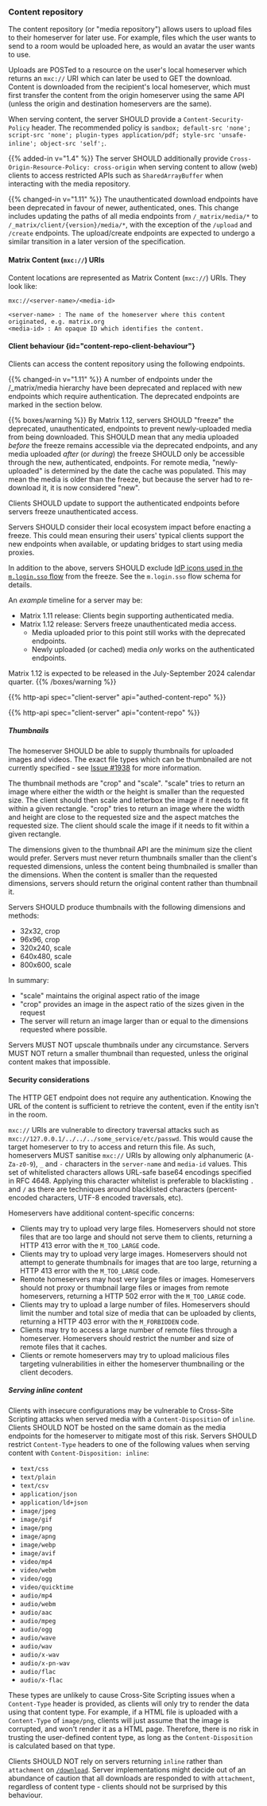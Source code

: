 
### Content repository

The content repository (or "media repository") allows users to upload
files to their homeserver for later use. For example, files which the
user wants to send to a room would be uploaded here, as would an avatar
the user wants to use.

Uploads are POSTed to a resource on the user's local homeserver which
returns an `mxc://` URI which can later be used to GET the download. Content
is downloaded from the recipient's local homeserver, which must first
transfer the content from the origin homeserver using the same API
(unless the origin and destination homeservers are the same).

When serving content, the server SHOULD provide a
`Content-Security-Policy` header. The recommended policy is
`sandbox; default-src 'none'; script-src 'none'; plugin-types application/pdf; style-src 'unsafe-inline'; object-src 'self';`.

{{% added-in v="1.4" %}} The server SHOULD additionally provide
`Cross-Origin-Resource-Policy: cross-origin` when serving content to allow
(web) clients to access restricted APIs such as `SharedArrayBuffer` when
interacting with the media repository.

{{% changed-in v="1.11" %}} The unauthenticated download endpoints have been
deprecated in favour of newer, authenticated, ones. This change includes updating
the paths of all media endpoints from `/_matrix/media/*` to `/_matrix/client/{version}/media/*`,
with the exception of the `/upload` and `/create` endpoints. The upload/create
endpoints are expected to undergo a similar transition in a later version of the
specification.

#### Matrix Content (`mxc://`) URIs

Content locations are represented as Matrix Content (`mxc://`) URIs. They
look like:

```
mxc://<server-name>/<media-id>

<server-name> : The name of the homeserver where this content originated, e.g. matrix.org
<media-id> : An opaque ID which identifies the content.
```

#### Client behaviour {id="content-repo-client-behaviour"}

Clients can access the content repository using the following endpoints.

{{% changed-in v="1.11" %}} A number of endpoints under the /_matrix/media hierarchy
have been deprecated and replaced with new endpoints which require authentication.
The deprecated endpoints are marked in the section below.

{{% boxes/warning %}}
By Matrix 1.12, servers SHOULD "freeze" the deprecated, unauthenticated, endpoints
to prevent newly-uploaded media from being downloaded. This SHOULD mean that any
media uploaded *before* the freeze remains accessible via the deprecated endpoints,
and any media uploaded *after* (or *during*) the freeze SHOULD only be accessible
through the new, authenticated, endpoints. For remote media, "newly-uploaded" is
determined by the date the cache was populated. This may mean the media is older
than the freeze, but because the server had to re-download it, it is now considered
"new".

Clients SHOULD update to support the authenticated endpoints before servers freeze
unauthenticated access.

Servers SHOULD consider their local ecosystem impact before enacting a freeze.
This could mean ensuring their users' typical clients support the new endpoints
when available, or updating bridges to start using media proxies.

In addition to the above, servers SHOULD exclude [IdP icons used in the `m.login.sso` flow](/client-server-api/#definition-mloginsso-flow-schema)
from the freeze. See the `m.login.sso` flow schema for details.

An *example* timeline for a server may be:

* Matrix 1.11 release: Clients begin supporting authenticated media.
* Matrix 1.12 release: Servers freeze unauthenticated media access.
  * Media uploaded prior to this point still works with the deprecated endpoints.
  * Newly uploaded (or cached) media *only* works on the authenticated endpoints.

Matrix 1.12 is expected to be released in the July-September 2024 calendar quarter.
{{% /boxes/warning %}}

{{% http-api spec="client-server" api="authed-content-repo" %}}

{{% http-api spec="client-server" api="content-repo" %}}

##### Thumbnails

The homeserver SHOULD be able to supply thumbnails for uploaded images
and videos. The exact file types which can be thumbnailed are not
currently specified - see [Issue
\#1938](https://github.com/matrix-org/matrix-doc/issues/1938) for more
information.

The thumbnail methods are "crop" and "scale". "scale" tries to return an
image where either the width or the height is smaller than the requested
size. The client should then scale and letterbox the image if it needs
to fit within a given rectangle. "crop" tries to return an image where
the width and height are close to the requested size and the aspect
matches the requested size. The client should scale the image if it
needs to fit within a given rectangle.

The dimensions given to the thumbnail API are the minimum size the
client would prefer. Servers must never return thumbnails smaller than
the client's requested dimensions, unless the content being thumbnailed
is smaller than the dimensions. When the content is smaller than the
requested dimensions, servers should return the original content rather
than thumbnail it.

Servers SHOULD produce thumbnails with the following dimensions and
methods:

-   32x32, crop
-   96x96, crop
-   320x240, scale
-   640x480, scale
-   800x600, scale

In summary:
-   "scale" maintains the original aspect ratio of the image
-   "crop" provides an image in the aspect ratio of the sizes given in
    the request
-   The server will return an image larger than or equal to the
    dimensions requested where possible.

Servers MUST NOT upscale thumbnails under any circumstance. Servers MUST
NOT return a smaller thumbnail than requested, unless the original
content makes that impossible.

#### Security considerations

The HTTP GET endpoint does not require any authentication. Knowing the
URL of the content is sufficient to retrieve the content, even if the
entity isn't in the room.

`mxc://` URIs are vulnerable to directory traversal attacks such as
`mxc://127.0.0.1/../../../some_service/etc/passwd`. This would cause the
target homeserver to try to access and return this file. As such,
homeservers MUST sanitise `mxc://` URIs by allowing only alphanumeric
(`A-Za-z0-9`), `_` and `-` characters in the `server-name` and
`media-id` values. This set of whitelisted characters allows URL-safe
base64 encodings specified in RFC 4648. Applying this character
whitelist is preferable to blacklisting `.` and `/` as there are
techniques around blacklisted characters (percent-encoded characters,
UTF-8 encoded traversals, etc).

Homeservers have additional content-specific concerns:

-   Clients may try to upload very large files. Homeservers should not
    store files that are too large and should not serve them to clients,
    returning a HTTP 413 error with the `M_TOO_LARGE` code.
-   Clients may try to upload very large images. Homeservers should not
    attempt to generate thumbnails for images that are too large,
    returning a HTTP 413 error with the `M_TOO_LARGE` code.
-   Remote homeservers may host very large files or images. Homeservers
    should not proxy or thumbnail large files or images from remote
    homeservers, returning a HTTP 502 error with the `M_TOO_LARGE` code.
-   Clients may try to upload a large number of files. Homeservers
    should limit the number and total size of media that can be uploaded
    by clients, returning a HTTP 403 error with the `M_FORBIDDEN` code.
-   Clients may try to access a large number of remote files through a
    homeserver. Homeservers should restrict the number and size of
    remote files that it caches.
-   Clients or remote homeservers may try to upload malicious files
    targeting vulnerabilities in either the homeserver thumbnailing or
    the client decoders.

##### Serving inline content

Clients with insecure configurations may be vulnerable to Cross-Site Scripting
attacks when served media with a `Content-Disposition` of `inline`. Clients
SHOULD NOT be hosted on the same domain as the media endpoints for the homeserver
to mitigate most of this risk. Servers SHOULD restrict `Content-Type` headers to
one of the following values when serving content with `Content-Disposition: inline`:

* `text/css`
* `text/plain`
* `text/csv`
* `application/json`
* `application/ld+json`
* `image/jpeg`
* `image/gif`
* `image/png`
* `image/apng`
* `image/webp`
* `image/avif`
* `video/mp4`
* `video/webm`
* `video/ogg`
* `video/quicktime`
* `audio/mp4`
* `audio/webm`
* `audio/aac`
* `audio/mpeg`
* `audio/ogg`
* `audio/wave`
* `audio/wav`
* `audio/x-wav`
* `audio/x-pn-wav`
* `audio/flac`
* `audio/x-flac`

These types are unlikely to cause Cross-Site Scripting issues when a `Content-Type`
header is provided, as clients will only try to render the data using that content
type. For example, if a HTML file is uploaded with a `Content-Type` of `image/png`,
clients will just assume that the image is corrupted, and won't render it as a
HTML page. Therefore, there is no risk in trusting the user-defined content type,
as long as the `Content-Disposition` is calculated based on that type.

Clients SHOULD NOT rely on servers returning `inline` rather than `attachment`
on [`/download`](#get_matrixclientv1mediadownloadservernamemediaid). Server implementations might decide out of an abundance of
caution that all downloads are responded to with `attachment`, regardless of
content type - clients should not be surprised by this behaviour.
